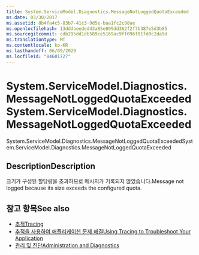 ```yaml
---
title: System.ServiceModel.Diagnostics.MessageNotLoggedQuotaExceeded
ms.date: 03/30/2017
ms.assetid: 8b4fa4c5-83b7-41c3-9d5e-baa1fc2c98ae
ms.openlocfilehash: 13dddbeeded43a85e899dd362f2f7b387e5d3b85
ms.sourcegitcommit: cdb295dd1db589ce5169ac9ff096f01fd0c2da9d
ms.translationtype: MT
ms.contentlocale: ko-KR
ms.lasthandoff: 06/09/2020
ms.locfileid: "84601727"
---
```

# <a name="systemservicemodeldiagnosticsmessagenotloggedquotaexceeded"></a><span data-ttu-id="0b155-102">System.ServiceModel.Diagnostics.MessageNotLoggedQuotaExceeded</span><span class="sxs-lookup"><span data-stu-id="0b155-102">System.ServiceModel.Diagnostics.MessageNotLoggedQuotaExceeded</span></span>
<span data-ttu-id="0b155-103">System.ServiceModel.Diagnostics.MessageNotLoggedQuotaExceeded</span><span class="sxs-lookup"><span data-stu-id="0b155-103">System.ServiceModel.Diagnostics.MessageNotLoggedQuotaExceeded</span></span>  
  
## <a name="description"></a><span data-ttu-id="0b155-104">Description</span><span class="sxs-lookup"><span data-stu-id="0b155-104">Description</span></span>  
 <span data-ttu-id="0b155-105">크기가 구성된 할당량을 초과하므로 메시지가 기록되지 않았습니다.</span><span class="sxs-lookup"><span data-stu-id="0b155-105">Message not logged because its size exceeds the configured quota.</span></span>  
  
## <a name="see-also"></a><span data-ttu-id="0b155-106">참고 항목</span><span class="sxs-lookup"><span data-stu-id="0b155-106">See also</span></span>

- [<span data-ttu-id="0b155-107">추적</span><span class="sxs-lookup"><span data-stu-id="0b155-107">Tracing</span></span>](index.md)
- [<span data-ttu-id="0b155-108">추적을 사용하여 애플리케이션 문제 해결</span><span class="sxs-lookup"><span data-stu-id="0b155-108">Using Tracing to Troubleshoot Your Application</span></span>](using-tracing-to-troubleshoot-your-application.md)
- [<span data-ttu-id="0b155-109">관리 및 진단</span><span class="sxs-lookup"><span data-stu-id="0b155-109">Administration and Diagnostics</span></span>](../index.md)
